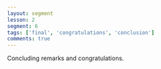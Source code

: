 ```yaml
---
layout: segment
lesson: 2
segment: 6
tags: ['final', 'congratulations', 'conclusion']
comments: true
---
```

Concluding remarks and congratulations.
